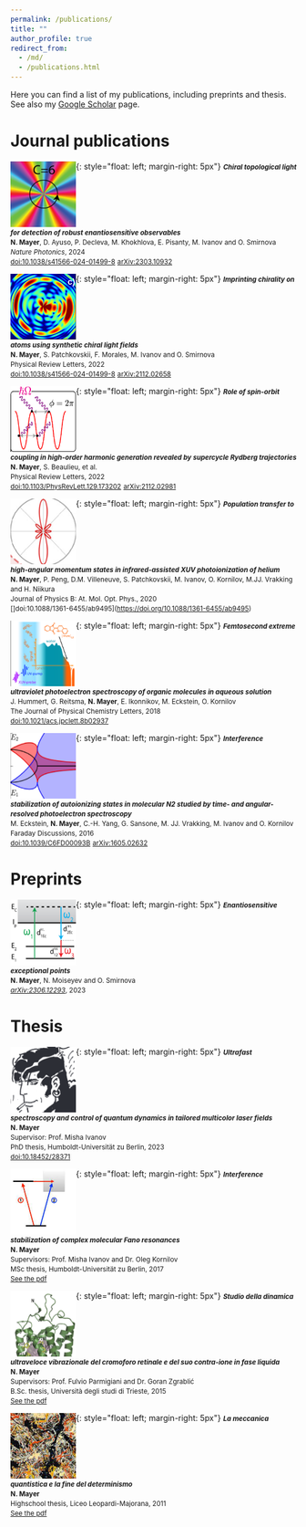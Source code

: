 ```yaml
---
permalink: /publications/
title: ""
author_profile: true
redirect_from: 
  - /md/
  - /publications.html
---
```


Here you can find a list of my publications, including preprints and thesis.
See also my [Google Scholar](https://scholar.google.com/citations?user=9EZ2fK4AAAAJ&hl=en) page.

# Journal publications


<img align="top" src="../images/ctl_icon.png" width="115" height="115">{: style="float: left; margin-right: 5px"} <small>***Chiral topological light for detection of robust enantiosensitive observables***</small>\
<small>**N. Mayer**, D. Ayuso, P. Decleva, M. Khokhlova, E. Pisanty, M. Ivanov and O. Smirnova</small>\
<small>*Nature Photonics*, 2024</small>\
<small>[doi:10.1038/s41566-024-01499-8](https://doi.org/10.1038/s41566-024-01499-8)</small>  <small>[arXiv:2303.10932](https://arxiv.org/abs/2303.10932)</small>


<img align="top" src="../images/imprinting_icon.png" width="115" height="115">{: style="float: left; margin-right: 5px"} <small>***Imprinting chirality on atoms using synthetic chiral light fields***</small>\
<small>**N. Mayer**, S. Patchkovskii, F. Morales, M. Ivanov and O. Smirnova</small>\
<small>Physical Review Letters, 2022</small>\
<small>[doi:10.1038/s41566-024-01499-8](https://doi.org/10.1038/s41566-024-01499-8)</small> 
<small>[arXiv:2112.02658](https://arxiv.org/abs/2112.02658)</small>


<img align="top" src="../images/spinorbit_icon.png" width="115" height="115">{: style="float: left; margin-right: 5px"} <small>***Role of spin-orbit coupling in high-order harmonic generation revealed by supercycle Rydberg trajectories***</small>\
<small>**N. Mayer**, S. Beaulieu, et al.</small>\
<small>Physical Review Letters, 2022</small>\
<small>[doi:10.1103/PhysRevLett.129.173202](https://doi.org/10.1103/PhysRevLett.129.173202)</small> 
<small>[arXiv:2112.02981](https://arxiv.org/abs/2112.02981)</small>


<img align="top" src="../images/poptransf_icon.png" width="115" height="115">{: style="float: left; margin-right: 5px"} <small>***Population transfer to high-angular momentum states in infrared-assisted XUV photoionization of helium***</small>\
<small>**N. Mayer**, P. Peng, D.M. Villeneuve, S. Patchkovskii, M. Ivanov, O. Kornilov, M.JJ. Vrakking and H. Niikura</small>\
<small>Journal of Physics B: At. Mol. Opt. Phys., 2020</small>\
<small>[]doi:10.1088/1361-6455/ab9495](https://doi.org/10.1088/1361-6455/ab9495)</small>


<img align="top" src="../images/femtosecond_icon.png" width="115" height="115">{: style="float: left; margin-right: 5px"} <small>***Femtosecond extreme ultraviolet photoelectron spectroscopy of organic molecules in aqueous solution***</small>\
<small>J. Hummert, G. Reitsma, **N. Mayer**, E. Ikonnikov, M. Eckstein, O. Kornilov</small>\
<small>The Journal of Physical Chemistry Letters, 2018</small>\
<small>[doi:10.1021/acs.jpclett.8b02937](https://doi.org/10.1021/acs.jpclett.8b02937)</small>


<img align="top" src="../images/intstab_icon.png" width="115" height="115">{: style="float: left; margin-right: 5px"} <small>***Interference stabilization of autoionizing states in molecular N2 studied by time- and angular-resolved photoelectron spectroscopy***</small>\
<small>M. Eckstein, **N. Mayer**, C.-H. Yang, G. Sansone, M. JJ. Vrakking, M. Ivanov and O. Kornilov</small>\
<small>Faraday Discussions, 2016</small>\
<small>[doi:10.1039/C6FD00093B](https://doi.org/10.1039/C6FD00093B)</small> 
<small>[arXiv:1605.02632](https://arxiv.org/abs/1605.02632)</small>


# Preprints


<img align="top" src="../images/epenantio_icon.png" width="115" height="115">{: style="float: left; margin-right: 5px"} <small>***Enantiosensitive exceptional points***</small>\
<small>**N. Mayer**, N. Moiseyev and O. Smirnova</small>\
<small>[*arXiv:2306.12293*](https://arxiv.org/abs/2306.12293), 2023</small>


# Thesis


<img align="top" src="../images/phd_icon.png" width="115" height="115">{: style="float: left; margin-right: 5px"} <small>***Ultrafast spectroscopy and control of quantum dynamics in tailored multicolor laser fields***</small>\
<small>**N. Mayer**</small>\
<small>Supervisor: Prof. Misha Ivanov</small>\
<small>PhD thesis, Humboldt-Universität zu Berlin, 2023</small>\
<small>[doi:10.18452/28371](https://doi.org/10.18452/28371)</small>


<img align="top" src="../images/msc_icon.png" width="115" height="115">{: style="float: left; margin-right: 5px"} <small>***Interference stabilization of complex molecular Fano resonances***</small>\
<small>**N. Mayer**</small>\
<small>Supervisors: Prof. Misha Ivanov and Dr. Oleg Kornilov</small>\
<small>MSc thesis, Humboldt-Universität zu Berlin, 2017</small>\
<small>[See the pdf](../files/Thesis_MSc.pdf)</small>


<img align="top" src="../images/bsc_icon.png" width="115" height="115">{: style="float: left; margin-right: 5px"} <small>***Studio della dinamica ultraveloce vibrazionale del cromoforo retinale e del suo contra-ione in fase liquida***</small>\
<small>**N. Mayer**</small>\
<small>Supervisors: Prof. Fulvio Parmigiani and Dr. Goran Zgrablić</small>\
<small>B.Sc. thesis, Università degli studi di Trieste, 2015</small>\
<small>[See the pdf](../files/Thesis_BSc.pdf)</small>


<img align="top" src="../images/hs_icon.png" width="115" height="115">{: style="float: left; margin-right: 5px"} <small>***La meccanica quantistica e la fine del determinismo***</small>\
<small>**N. Mayer**</small>\
<small>Highschool thesis, Liceo Leopardi-Majorana, 2011</small>\
<small>[See the pdf](../files/Thesis_HS.pdf)</small>
